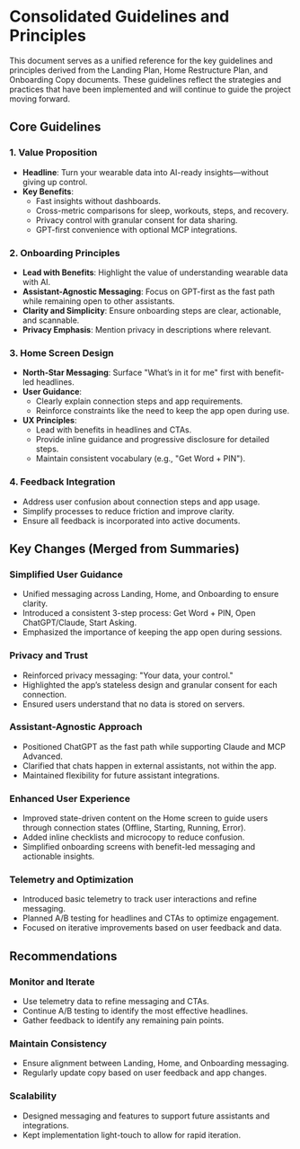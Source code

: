 # Consolidated Guidelines and Principles

This document serves as a unified reference for the key guidelines and principles derived from the Landing Plan, Home Restructure Plan, and Onboarding Copy documents. These guidelines reflect the strategies and practices that have been implemented and will continue to guide the project moving forward.

## Core Guidelines

### 1. Value Proposition
- **Headline**: Turn your wearable data into AI-ready insights—without giving up control.
- **Key Benefits**:
  - Fast insights without dashboards.
  - Cross-metric comparisons for sleep, workouts, steps, and recovery.
  - Privacy control with granular consent for data sharing.
  - GPT-first convenience with optional MCP integrations.

### 2. Onboarding Principles
- **Lead with Benefits**: Highlight the value of understanding wearable data with AI.
- **Assistant-Agnostic Messaging**: Focus on GPT-first as the fast path while remaining open to other assistants.
- **Clarity and Simplicity**: Ensure onboarding steps are clear, actionable, and scannable.
- **Privacy Emphasis**: Mention privacy in descriptions where relevant.

### 3. Home Screen Design
- **North-Star Messaging**: Surface "What’s in it for me" first with benefit-led headlines.
- **User Guidance**:
  - Clearly explain connection steps and app requirements.
  - Reinforce constraints like the need to keep the app open during use.
- **UX Principles**:
  - Lead with benefits in headlines and CTAs.
  - Provide inline guidance and progressive disclosure for detailed steps.
  - Maintain consistent vocabulary (e.g., "Get Word + PIN").

### 4. Feedback Integration
- Address user confusion about connection steps and app usage.
- Simplify processes to reduce friction and improve clarity.
- Ensure all feedback is incorporated into active documents.

## Key Changes (Merged from Summaries)

### Simplified User Guidance
- Unified messaging across Landing, Home, and Onboarding to ensure clarity.
- Introduced a consistent 3-step process: Get Word + PIN, Open ChatGPT/Claude, Start Asking.
- Emphasized the importance of keeping the app open during sessions.

### Privacy and Trust
- Reinforced privacy messaging: "Your data, your control."
- Highlighted the app’s stateless design and granular consent for each connection.
- Ensured users understand that no data is stored on servers.

### Assistant-Agnostic Approach
- Positioned ChatGPT as the fast path while supporting Claude and MCP Advanced.
- Clarified that chats happen in external assistants, not within the app.
- Maintained flexibility for future assistant integrations.

### Enhanced User Experience
- Improved state-driven content on the Home screen to guide users through connection states (Offline, Starting, Running, Error).
- Added inline checklists and microcopy to reduce confusion.
- Simplified onboarding screens with benefit-led messaging and actionable insights.

### Telemetry and Optimization
- Introduced basic telemetry to track user interactions and refine messaging.
- Planned A/B testing for headlines and CTAs to optimize engagement.
- Focused on iterative improvements based on user feedback and data.

## Recommendations

### Monitor and Iterate
- Use telemetry data to refine messaging and CTAs.
- Continue A/B testing to identify the most effective headlines.
- Gather feedback to identify any remaining pain points.

### Maintain Consistency
- Ensure alignment between Landing, Home, and Onboarding messaging.
- Regularly update copy based on user feedback and app changes.

### Scalability
- Designed messaging and features to support future assistants and integrations.
- Kept implementation light-touch to allow for rapid iteration.
